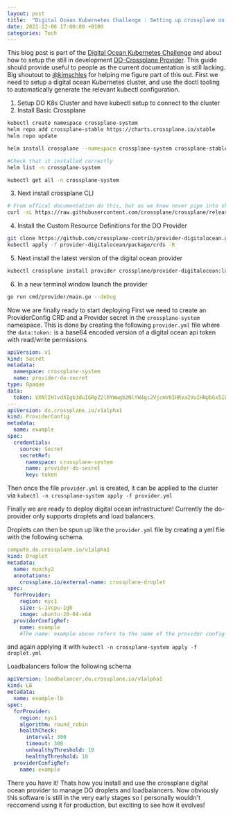 ```yaml
---
layout: post
title:  "Digital Ocean Kubernetes Challenge : Setting up crossplane on a DO Managed kubernetes instance"
date: 2021-12-06 17:00:00 +0100
categories: Tech
---
```

This blog post is part of the [Digital Ocean Kubernetes Challenge](https://www.digitalocean.com/community/pages/kubernetes-challenge) and about how to setup the still in development [DO-Crossplane Provider](https://github.com/crossplane-contrib/provider-digitalocean). This guide should provide useful to people as the current documentation is still lacking.
Big shoutout to [@kimschles](https://twitter.com/kimschles?lang=en) for helping me figure part of this out.
First we need to setup a digital ocean Kubernetes cluster, and use the doctl tooling to automatically generate the relevant kubectl configuration.
1. Setup DO K8s Cluster and have kubectl setup to connect to the cluster
2. Install Basic Crossplane
```Bash
kubectl create namespace crossplane-system
helm repo add crossplane-stable https://charts.crossplane.io/stable
helm repo update

helm install crossplane --namespace crossplane-system crossplane-stable/crossplane

#Check that it installed correctly
helm list -n crossplane-system

kubectl get all -n crossplane-system
```

3. Next install crossplane CLI
```Bash
# From offical documentation do this, but as we know never pipe into sh see https://www.seancassidy.me/dont-pipe-to-your-shell.html for more info
curl -sL https://raw.githubusercontent.com/crossplane/crossplane/release-1.5/install.sh | sh 
```

4. Install the Custom Resource Definitions for the DO Provider
```Bash
git clone https://github.com/crossplane-contrib/provider-digitalocean.git
kubectl apply -f provider-digitalocean/package/crds -R
```

5. Next install the latest version of the digital ocean provider
```Bash
kubectl crossplane install provider crossplane/provider-digitalocean:latest
```

6. In a new terminal window launch the provider
```Bash
go run cmd/provider/main.go --debug 
```

Now we are finally ready to start deploying
First we need to create an ProviderConfig CRD and a Provider secret in the `crossplane-system` namespace.
This is done by creating the following `provider.yml` file where the `data:token:` is a base64 encoded version of a digital ocean api token with read/write permissions
```Yaml
apiVersion: v1
kind: Secret
metadata:
  namespace: crossplane-system
  name: provider-do-secret
type: Opaque
data:
  token: VXNlIHlvdXIgb3duIGRpZ2l0YWwgb2NlYW4gc2VjcmV0IHRva2VuIHNpbGx5IDpQ
---
apiVersion: do.crossplane.io/v1alpha1
kind: ProviderConfig
metadata:
  name: example 
spec:
  credentials:
    source: Secret
    secretRef:
      namespace: crossplane-system
      name: provider-do-secret
      key: token
```
Then once the file `provider.yml` is created, it can be applied to the cluster via
`kubectl -n crossplane-system apply -f provider.yml`

Finally we are ready to deploy digital ocean infrastructure! Currently the do-provider only supports droplets and load balancers.

Droplets can then be spun up like the `provider.yml` file by creating a yml file with the following schema.

```Yaml
compute.do.crossplane.io/v1alpha1
kind: Droplet
metadata:
  name: munchy2
  annotations:
    crossplane.io/external-name: crossplane-droplet
spec:
  forProvider:
    region: nyc1
    size: s-1vcpu-1gb
    image: ubuntu-20-04-x64
  providerConfigRef:
    name: example
	#The name: example above refers to the name of the provider config CRD
```

and again applying it with `kubectl -n crossplane-system apply -f droplet.yml`

Loadbalancers follow the following schema
```Yaml
apiVersion: loadbalancer.do.crossplane.io/v1alpha1
kind: LB
metadata:
  name: example-lb
spec:
  forProvider:
    region: nyc1
    algorithm: round_robin
    healthCheck:
      interval: 300
      timeout: 300
      unhealthyThreshold: 10
      healthyThreshold: 10
  providerConfigRef:
    name: example
```

There you have it! Thats how you install and use the crossplane digital ocean provider to manage DO droplets and loadbalancers.
Now obviously this software is still in the very early stages so I personally wouldn't reccomend using it for production, but exciting to see how it evolves!
